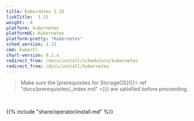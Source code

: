 ```yaml
---
title: Kubernetes 1.15
linkTitle:  1.15
weight: -4
platform: kubernetes
platformUC: Kubernetes
platform-pretty: "Kubernetes"
sched_version: 1.15
cmd: kubectl
chart-version: 0.2.x
redirect_from: /docs/install/schedulers/kubernetes
redirect_from: /docs/install/kubernetes
---
```



> Make sure the 
> [prerequisites for StorageOS]({{< ref "docs/prerequisites/_index.md" >}}) are
> satisfied before proceeding.

&nbsp;

{{% include "share/operator/install.md" %}}

